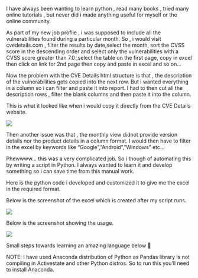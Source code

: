 I have always been wanting to learn python , read many books , tried many online tutorials , but never did i made anything useful for myself or the online community.

As part of my new job profile , i was supposed to include all the vulnerabilities found during a particular month. So , i would visit cvedetails.com , filter the results by date,select the month, sort the CVSS score in the descending order and select only the vulnerabilities with a CVSS score greater than 7.0 ,select the table on the first page, copy in excel then click on link for 2nd page then copy and paste in excel and so on…

Now the problem with the CVE Details html structure is that , the description of the vulnerabilities gets copied into the next row. But i wanted everything in a column so i can filter and paste it into  report. I had to then cut all the description rows , filter the blank columns and then paste it into the column.

This is what it looked like when i would copy it directly from the CVE Details website.

![](http://www.rohitsalecha.com/wp-content/uploads/2016/01/cvedetailsscraper1-1.png)

Then another issue was that , the monthly view didnot provide version details nor the product details in a column format. I would then have to filter in the excel by keywords like “Google”,”Android”,”Windows” etc…

Phewwww… this was a very complicated job. So i though of automating this by writing a script in Python. I always wanted to learn it and develop something so i can save time from this manual work.

Here is the python code i developed and customized it to give me the excel in the required format.

Below is the screenshot of the excel which is created after my script runs.

![](http://www.rohitsalecha.com/wp-content/uploads/2016/01/cvedetailsscraper2.png)

Below is the screenshot showing the usage.

![](http://www.rohitsalecha.com/wp-content/uploads/2016/01/cvedetailsscraper3.png)

Small steps towards learning an amazing language below 🙂

NOTE: I have used Anaconda distribution of Python as Pandas library is not compiling in Activestate and other Python distros. So to run this you’ll need to install Anaconda.
